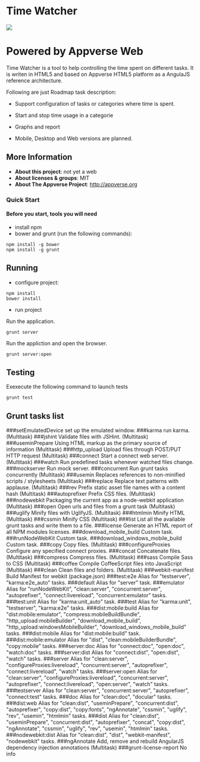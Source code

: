 Time Watcher
============
<img src="https://travis-ci.org/carlosrubio/TimeWatcher.svg?branch=master">


Powered by Appverse Web 
============

Time Watcher is a tool to help controlling the time spent on different tasks. It is writen in HTML5 and based on Appverse HTML5 platform as a AngulaJS reference architecture. 

Following are just Roadmap task description:
- Support configuration of tasks or categories where time is spent.
- Start and stop time usage in a categorie
- Graphs and report

- Mobile, Desktop and Web versions are planned.


## More Information

* **About this project**: not yet a web
* **About licenses & groups**: MIT
* **About The Appverse Project**: <http://appverse.org>

### Quick Start

#### Before you start, tools you will need

* install npm
* bower and grunt (run the following commands):

```script
npm install -g bower
npm install -g grunt
```

## Running

* configure project:

```script
npm install
bower install
```
* run project

Run the application. 

`grunt server`

Run the appliction and open the browser.

`grunt server:open` 

## Testing

Exexecute the following command to launch tests

`grunt test`
 
 <!-- Available Grunt task (generated running 'grunt list') -->
 Grunt tasks list 
---------------- 
###setEmulatedDevice
set up the emulated window.
###karma
run karma. (Multitask)
###jshint
Validate files with JSHint. (Multitask)
###useminPrepare
Using HTML markup as the primary source of information (Multitask)
###http_upload
Upload files through POST/PUT HTTP request (Multitask)
###connect
Start a connect web server. (Multitask)
###watch
Run predefined tasks whenever watched files change.
###mockserver
Run mock server.
###concurrent
Run grunt tasks concurrently (Multitask)
###usemin
Replaces references to non-minified scripts / stylesheets (Multitask)
###replace
Replace text patterns with applause. (Multitask)
###rev
Prefix static asset file names with a content hash (Multitask)
###autoprefixer
Prefix CSS files. (Multitask)
###nodewebkit
Packaging the current app as a node-webkit application (Multitask)
###open
Open urls and files from a grunt task (Multitask)
###uglify
Minify files with UglifyJS. (Multitask)
###htmlmin
Minify HTML (Multitask)
###cssmin
Minify CSS (Multitask)
###list
List all the available grunt tasks and write them to a file.
###license
Generate an HTML report of all NPM modules licenses.
###download_mobile_build
Custom task.
###runNodeWebKit
Custom task.
###download_windows_mobile_build
Custom task.
###copy
Copy files. (Multitask)
###configureProxies
Configure any specified connect proxies.
###concat
Concatenate files. (Multitask)
###compress
Compress files. (Multitask)
###sass
Compile Sass to CSS (Multitask)
###coffee
Compile CoffeeScript files into JavaScript (Multitask)
###clean
Clean files and folders. (Multitask)
###webkit-manifest
Build Manifest for webkit (package.json)
###test:e2e
Alias for "testserver", "karma:e2e_auto" tasks.
###default
Alias for "server" task.
###emulator
Alias for "runNodeWebKit", "clean:server", "concurrent:server", "autoprefixer", "connect:livereload", "concurrent:emulator" tasks.
###test:unit
Alias for "karma:unit_auto" task.
###test
Alias for "karma:unit", "testserver", "karma:e2e" tasks.
###dist:mobile:build
Alias for "dist:mobile:emulator", "compress:mobileBuildBundle", "http_upload:mobileBuilder", "download_mobile_build", "http_upload:windowsMobileBuilder", "download_windows_mobile_build" tasks.
###dist:mobile
Alias for "dist:mobile:build" task.
###dist:mobile:emulator
Alias for "dist", "clean:mobileBuilderBundle", "copy:mobile" tasks.
###server:doc
Alias for "connect:doc", "open:doc", "watch:doc" tasks.
###server:dist
Alias for "connect:dist", "open:dist", "watch" tasks.
###server
Alias for "clean:server", "configureProxies:livereload", "concurrent:server", "autoprefixer", "connect:livereload", "watch" tasks.
###server:open
Alias for "clean:server", "configureProxies:livereload", "concurrent:server", "autoprefixer", "connect:livereload", "open:server", "watch" tasks.
###testserver
Alias for "clean:server", "concurrent:server", "autoprefixer", "connect:test" tasks.
###doc
Alias for "clean:doc", "docular" tasks.
###dist:web
Alias for "clean:dist", "useminPrepare", "concurrent:dist", "autoprefixer", "copy:dist", "copy:fonts", "ngAnnotate", "cssmin", "uglify", "rev", "usemin", "htmlmin" tasks.
###dist
Alias for "clean:dist", "useminPrepare", "concurrent:dist", "autoprefixer", "concat", "copy:dist", "ngAnnotate", "cssmin", "uglify", "rev", "usemin", "htmlmin" tasks.
###nodewebkit:dist
Alias for "clean:dist", "dist", "webkit-manifest", "nodewebkit" tasks.
###ngAnnotate
Add, remove and rebuild AngularJS dependency injection annotations (Multitask)
###grunt-license-report
No info 
